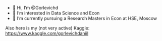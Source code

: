 - 👋 Hi, I’m @Gorlevichd
- 👀 I’m interested in Data Science and Econ
- 🌱 I’m currently pursuing a Research Masters in Econ at HSE, Moscow

Also here is my (not very active) Kaggle: https://www.kaggle.com/gorlevichdaniil

<!---
Gorlevichd/Gorlevichd is a ✨ special ✨ repository because its `README.md` (this file) appears on your GitHub profile.
You can click the Preview link to take a look at your changes.
--->
